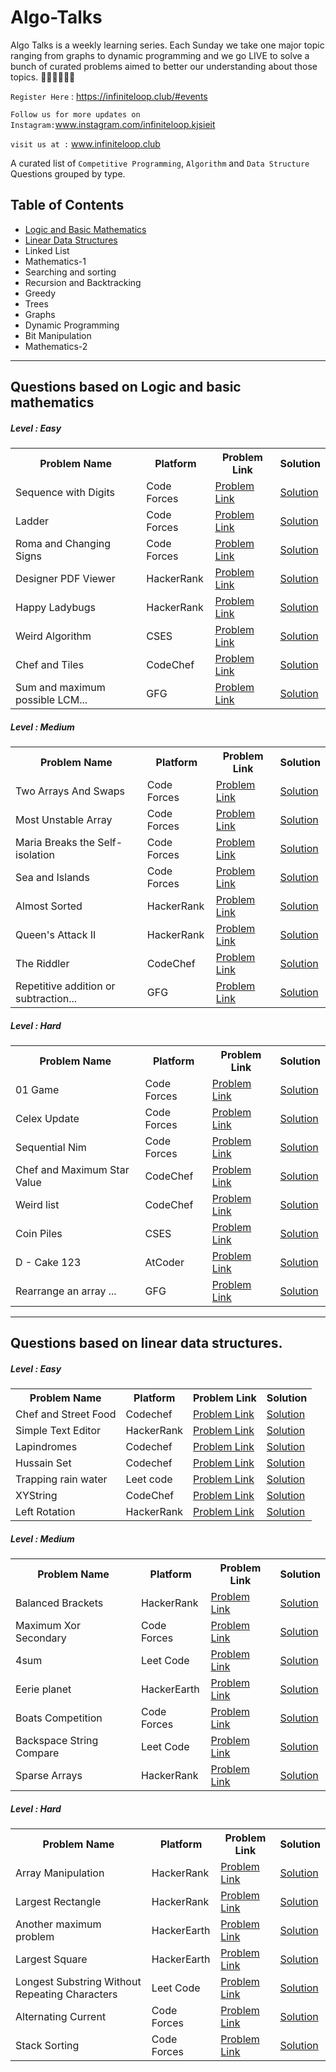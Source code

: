# Algo-Talks
Algo Talks is a weekly learning series. Each Sunday we take one major topic ranging from graphs 
to dynamic programming and we go LIVE to solve a bunch of curated problems aimed to better our 
understanding about those topics. 👨🏻‍💻👩🏻‍💻

`Register Here` : <a href = "https://infiniteloop.club/#events">https://infiniteloop.club/#events</a>

`Follow us for more updates on Instagram:`<a href = "https://www.instagram.com/infiniteloop.kjsieit/" >www.instagram.com/infiniteloop.kjsieit</a>

`visit us at :` <a href = "https://infiniteloop.club/" >www.infiniteloop.club<a>



A curated list of  `Competitive Programming`, `Algorithm` and `Data Structure` Questions grouped by type.

## Table of Contents
<ul>
  <li><a href = '#-questions-based-on-logic-and-basic-mathematics-' >Logic and Basic Mathematics</a></li>
  <li><a href = '#-questions-based-on-linear-data-structures' >Linear Data Structures</a></li>
  <li>Linked List</li>
  <li>Mathematics-1</li>
  <li>Searching and sorting</li>
  <li>Recursion and Backtracking</li>
  <li>Greedy</li>
  <li>Trees</li>
  <li>Graphs</li>
  <li>Dynamic Programming</li>
  <li>Bit Manipulation</li>
  <li>Mathematics-2</li>
  
</ul>
<hr>

<section id = 'logic'>
  <h2> Questions based on Logic and basic mathematics </h2>
  
  <h5>Level : Easy</h5>
  <table>
    <tr>
      <th>Problem Name </th>
      <th>Platform </th>
      <th>Problem Link </th>
      <th>Solution </th>
    </tr>
    <tr>
      <td>Sequence with Digits</td>
      <td>Code Forces </td>
      <td><a href = 'https://codeforces.com/contest/1355/problem/A'>Problem Link</a></td>
      <td><a href = 'https://github.com/Infinite-Loop-KJSIEIT/Algo-Talks/tree/master/Logic%20and%20basic%20mathematics/Easy/Sequence%20with%20digits'>Solution</a></td>
    </tr>
    <tr>
      <td>Ladder</td>
      <td>Code Forces </td>
      <td><a href = 'https://codeforces.com/contest/279/problem/C'>Problem Link</a></td>
      <td><a href = '#'>Solution</a></td>
    </tr>
    <tr>
      <td>Roma and Changing Signs</td>
      <td>Code Forces </td>
      <td><a href = 'https://codeforces.com/contest/262/problem/B'>Problem Link</a></td>
      <td><a href = 'https://github.com/Infinite-Loop-KJSIEIT/Algo-Talks/tree/master/Logic%20and%20basic%20mathematics/Easy/Roma%20and%20Changing%20Signs'>Solution</a></td>
    </tr>
    <tr>
      <td>Designer PDF Viewer</td>
      <td>HackerRank </td>
      <td><a href = 'https://www.hackerrank.com/challenges/designer-pdf-viewer/problem'>Problem Link</a></td>
      <td><a href = 'https://github.com/Infinite-Loop-KJSIEIT/Algo-Talks/tree/master/Logic%20and%20basic%20mathematics/Easy/Design%20pdf%20viewer'>Solution</a></td>
    </tr>
    <tr>
      <td>Happy Ladybugs </td>
      <td>HackerRank </td>
      <td><a href = 'https://www.hackerrank.com/challenges/happy-ladybugs/problem'>Problem Link</a></td>
      <td><a href = 'https://github.com/Infinite-Loop-KJSIEIT/Algo-Talks/tree/master/Logic%20and%20basic%20mathematics/Easy/Happy%20ladybugs'>Solution</a></td>
    </tr>
    <tr>
      <td>Weird Algorithm </td>
      <td>CSES </td>
      <td><a href = 'https://cses.fi/problemset/task/1068'>Problem Link</a></td>
      <td><a href = 'https://github.com/Infinite-Loop-KJSIEIT/Algo-Talks/tree/master/Logic%20and%20basic%20mathematics/Easy/Weird%20algorithms'>Solution</a></td>
    </tr>
    <tr>
      <td>Chef and Tiles</td>
      <td>CodeChef </td>
      <td><a href = 'https://www.codechef.com/ENFE2019/problems/DIETCOKE'>Problem Link</a></td>
      <td><a href = '#'>Solution</a></td>
    </tr>
    <tr>
      <td>Sum and maximum possible LCM...</td>
      <td>GFG </td>
      <td><a href = 'https://www.geeksforgeeks.org/find-two-numbers-with-given-sum-and-maximum-possible-lcm/'>Problem Link</a></td>
      <td><a href = '#'>Solution</a></td>
    </tr>
   </table>
      
   <h5>Level :  Medium </h5>
   <table>
    <tr>
      <th>Problem Name </th>
      <th>Platform </th>
      <th>Problem Link </th>
      <th>Solution </th>
    </tr>
    <tr>
      <td>Two Arrays And Swaps</td>
      <td>Code Forces </td>
      <td><a href = 'https://codeforces.com/contest/1353/problem/B'>Problem Link</a></td>
      <td><a href = 'https://github.com/Infinite-Loop-KJSIEIT/Algo-Talks/tree/master/Logic%20and%20basic%20mathematics/Medium/Two%20Arrays%20and%20Swap'>Solution</a></td>
    </tr>
    <tr>
      <td>Most Unstable Array</td>
      <td>Code Forces </td>
      <td><a href = 'https://codeforces.com/contest/1353/problem/A'>Problem Link</a></td>
      <td><a href = 'https://github.com/Infinite-Loop-KJSIEIT/Algo-Talks/tree/master/Logic%20and%20basic%20mathematics/Medium/Most%20Unstable%20Array'>Solution</a></td>
    </tr>
    <tr>
      <td>Maria Breaks the Self-isolation</td>
      <td>Code Forces </td>
      <td><a href = 'https://codeforces.com/contest/1358/problem/B'>Problem Link</a></td>
      <td><a href = 'https://github.com/Infinite-Loop-KJSIEIT/Algo-Talks/tree/master/Logic%20and%20basic%20mathematics/Medium/Maria%20Breaks%20the%20Self-isolation'>Solution</a></td>
    </tr>
    <tr>
      <td>Sea and Islands</td>
      <td>Code Forces </td>
      <td><a href = 'https://codeforces.com/contest/544/problem/B'>Problem Link</a></td>
      <td><a href = 'https://github.com/Infinite-Loop-KJSIEIT/Algo-Talks/tree/master/Logic%20and%20basic%20mathematics/Medium/Sea%20and%20islands'>Solution</a></td>
    </tr>
    <tr>
      <td>Almost Sorted</td>
      <td>HackerRank </td>
      <td><a href = 'https://www.hackerrank.com/challenges/almost-sorted/problem'>Problem Link</a></td>
      <td><a href = '#'>Solution</a></td>
    </tr>
    <tr>
      <td>Queen's Attack II</td>
      <td>HackerRank </td>
      <td><a href = 'https://www.hackerrank.com/challenges/queens-attack-2/problem'>Problem Link</a></td>
      <td><a href = "https://github.com/Infinite-Loop-KJSIEIT/Algo-Talks/tree/master/Logic%20and%20basic%20mathematics/Medium/Queen's%20Attack%20II">Solution</a></td>
    </tr>
    <tr>
      <td>The Riddler</td>
      <td>CodeChef </td>
      <td><a href = 'https://www.codechef.com/LOCJUN17/problems/RIDDLE99/'>Problem Link</a></td>
      <td><a href = '#'>Solution</a></td>
    </tr>
    <tr>
      <td>Repetitive addition or subtraction... </td>
      <td>GFG </td>
      <td><a href = 'https://www.geeksforgeeks.org/check-if-n-can-be-obtained-by-repetitive-addition-or-subtraction-of-two-given-numbers/'>Problem Link</a></td>
      <td><a href = '#'>Solution</a></td>
    </tr>
    
   </table>
   <h5>Level :  Hard </h5>
   <table>
    <tr>
      <th>Problem Name </th>
      <th>Platform </th>
      <th>Problem Link </th>
      <th>Solution </th>
    </tr>
    <tr>
      <td>01 Game</td>
      <td>Code Forces </td>
      <td><a href = 'https://codeforces.com/problemset/problem/1373/B'>Problem Link</a></td>
      <td><a href = 'https://github.com/Infinite-Loop-KJSIEIT/Algo-Talks/tree/master/Logic%20and%20basic%20mathematics/Hard/01%20Game'>Solution</a></td>
    </tr>
    <tr>
      <td>Celex Update</td>
      <td>Code Forces </td>
      <td><a href = 'https://codeforces.com/contest/1358/problem/C'>Problem Link</a></td>
      <td><a href = 'https://github.com/Infinite-Loop-KJSIEIT/Algo-Talks/tree/master/Logic%20and%20basic%20mathematics/Hard/Celex%20Update'>Solution</a></td>
    </tr>
    <tr>
      <td>Sequential Nim</td>
      <td>Code Forces </td>
      <td><a href = 'https://codeforces.com/problemset/problem/1382/B'>Problem Link</a></td>
      <td><a href = 'https://github.com/Infinite-Loop-KJSIEIT/Algo-Talks/tree/master/Logic%20and%20basic%20mathematics/Hard/Sequential%20Nim'>Solution</a></td>
    </tr>
    <tr>
      <td>Chef and Maximum Star Value</td>
      <td>CodeChef</td>
      <td><a href = 'https://www.codechef.com/OCT19B/problems/MSV/'>Problem Link</a></td>
      <td><a href = '#'>Solution</a></td>
    </tr>
    <tr>
      <td>Weird list</td>
      <td> CodeChef </td>
      <td><a href = 'https://www.codechef.com/problems/WLIST'>Problem Link</a></td>
      <td><a href = 'https://github.com/Infinite-Loop-KJSIEIT/Algo-Talks/tree/master/Logic%20and%20basic%20mathematics/Hard/Weird%20list'>Solution</a></td>
    </tr>
    <tr>
      <td>Coin Piles</td>
      <td>CSES </td>
      <td><a href = 'https://cses.fi/problemset/task/1754'>Problem Link</a></td>
      <td><a href = 'https://github.com/Infinite-Loop-KJSIEIT/Algo-Talks/tree/master/Logic%20and%20basic%20mathematics/Hard/Coin%20Piles'>Solution</a></td>
    </tr>
    <tr>
      <td>D - Cake 123</td>
      <td>AtCoder </td>
      <td><a href = 'https://atcoder.jp/contests/abc123/tasks/abc123_d'>Problem Link</a></td>
      <td><a href = '#'>Solution</a></td>
    </tr>
    <tr>
      <td>Rearrange an array ...</td>
      <td>GFG </td>
      <td><a href = 'https://www.geeksforgeeks.org/rearrange-an-array-such-that-product-of-every-two-consecutive-elements-is-a-multiple-of-4/'>Problem Link</a></td>
      <td><a href = '#'>Solution</a></td>
    </tr>
   </table>
 </section>



<hr>
 <section id = 'linear-ds'>
    <h2> Questions based on linear data structures.</h2>
    <h5>Level : Easy</h5>
    <table>
      <tr>
        <th>Problem Name </th>
        <th>Platform </th>
        <th>Problem Link </th>
        <th>Solution </th>
      </tr>
      <tr>
          <td>Chef and Street Food</td>
          <td>Codechef</td>
          <td><a href="https://www.codechef.com/LRNDSA02/problems/STFOOD">Problem Link</a></td>
          <td><a href="">Solution</a></td>
      </tr>
      <tr>
        <td>Simple Text Editor</td>
        <td>HackerRank</td>
        <td><a href="https://www.hackerrank.com/challenges/simple-text-editor/problem">Problem Link</a></td>
        <td><a href="">Solution</a></td>
      </tr>
      <tr>
          <td>Lapindromes</td>
          <td>Codechef</td>
          <td><a href="https://www.codechef.com/problems/LAPIN">Problem Link</a></td>
          <td><a href="">Solution</a></td>
      </tr>
      <tr>
          <td>Hussain Set</td>
          <td>Codechef</td>
          <td><a href="https://www.codechef.com/problems/COOK82C">Problem Link</a></td>
          <td><a href="">Solution</a></td>
      </tr>
      <tr>
          <td>Trapping rain water</td>
          <td>Leet code</td>
          <td><a href="https://leetcode.com/problems/trapping-rain-water/">Problem Link</a></td>
          <td><a href="">Solution</a></td>
      </tr>
      <tr>
          <td>XYString</td>
          <td>CodeChef</td>
          <td><a href="https://www.codechef.com/JUNE20B/problems/XYSTR/">Problem Link</a></td>
          <td><a href="">Solution</a></td>
      </tr>
      <tr>
          <td>Left Rotation</td>
          <td>HackerRank</td>
          <td><a href="https://www.hackerrank.com/challenges/array-left-rotation/problem">Problem Link</td>
          <td><a href="">Solution</a></td>
      </tr>
     </table>
     <h5>Level :  Medium </h5>
     <table>
      <tr>
        <th>Problem Name </th>
        <th>Platform </th>
        <th>Problem Link </th>
        <th>Solution </th>
      </tr>
      <tr>
        <td>Balanced Brackets</td>
        <td>HackerRank</td>
        <td><a href="https://www.hackerrank.com/challenges/balanced-brackets/problem">Problem Link</a></td>
        <td><a href="">Solution</a></td>
      </tr>
      <tr>
        <td>Maximum Xor Secondary</td>
        <td>Code Forces</td>
        <td><a href="https://codeforces.com/problemset/problem/281/D">Problem Link</a></td>
        <td><a href="">Solution</a></td>
      </tr>
      <tr>
        <td>4sum</td>
        <td>Leet Code</td>
        <td><a href="https://leetcode.com/problems/4sum/">Problem Link</a></td>
        <td><a href="">Solution</a></td>
      </tr>
      <tr>
        <td>Eerie planet</td>
        <td>HackerEarth</td>
        <td><a href="https://leetcode.com/problems/4sum/">Problem Link</a></td>
        <td><a href="">Solution</a></td>
      </tr>
      <tr>
        <td>Boats Competition</td>
        <td>Code Forces</td>
        <td><a href="https://codeforces.com/contest/1399/problem/C">Problem Link</a></td>
        <td><a href="">Solution</a></td>
      </tr>
      <tr>
        <td>Backspace String Compare</td>
        <td>Leet Code</td>
        <td><a href="https://leetcode.com/problems/backspace-string-compare/">Problem Link</a></td>
        <td><a href="">Solution</a></td>
      </tr>
      <tr>
        <td>Sparse Arrays</td>
        <td>HackerRank</td>
        <td><a href="https://www.hackerrank.com/challenges/sparse-arrays/problem">Problem Link</a></td>
        <td><a href="">Solution</a></td>
      </tr>
     </table>
     <h5>Level :  Hard </h5>
     <table>
      <tr>
        <th>Problem Name </th>
        <th>Platform </th>
        <th>Problem Link </th>
        <th>Solution </th>
      </tr>
      <tr>
        <td>Array Manipulation</td>
        <td>HackerRank</td>
        <td><a href="https://www.hackerrank.com/challenges/crush/problem">Problem Link</a></td>
        <td><a href="">Solution</a></td>
      </tr>
      <tr>
        <td>Largest Rectangle</td>
        <td>HackerRank</td>
        <td><a href="https://www.hackerrank.com/challenges/largest-rectangle/problem">Problem Link</a></td>
        <td><a href="">Solution</a></td>
      </tr>
      <tr>
        <td>Another maximum problem</td>
        <td>HackerEarth</td>
        <td><a href="https://www.hackerearth.com/practice/data-structures/stacks/basics-of-stacks/practice-problems/algorithm/grandmaster/">Problem Link</a></td>
        <td><a href="">Solution</a></td>
      </tr>
      <tr>
        <td>Largest Square</td>
        <td>HackerEarth</td>
        <td><a href="https://www.hackerearth.com/practice/data-structures/arrays/multi-dimensional/practice-problems/algorithm/largest-square-3d7a938a/">Problem Link</a></td>
        <td><a href="">Solution</a></td>
      </tr>
      <tr>
        <td>Longest Substring Without Repeating Characters</td>
        <td>Leet Code</td>
        <td><a href="https://leetcode.com/problems/longest-substring-without-repeating-characters/">Problem Link</a></td>
        <td><a href="">Solution</a></td>
      </tr>
      <tr>
        <td>Alternating Current</td>
        <td>Code Forces</td>
        <td><a href="https://codeforces.com/contest/343/problem/B">Problem Link</a></td>
        <td><a href="">Solution</a></td>
      </tr>
      <tr>
        <td>Stack Sorting</td>
        <td>Code Forces</td>
        <td><a href="https://codeforces.com/contest/911/problem/E">Problem Link</a></td>
        <td><a href="">Solution</a></td>
      </tr>
     </table>
</section>


 
